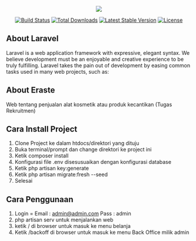 <p align="center"><img src="https://laravel.com/assets/img/components/logo-laravel.svg"></p>

<p align="center">
<a href="https://travis-ci.org/laravel/framework"><img src="https://travis-ci.org/laravel/framework.svg" alt="Build Status"></a>
<a href="https://packagist.org/packages/laravel/framework"><img src="https://poser.pugx.org/laravel/framework/d/total.svg" alt="Total Downloads"></a>
<a href="https://packagist.org/packages/laravel/framework"><img src="https://poser.pugx.org/laravel/framework/v/stable.svg" alt="Latest Stable Version"></a>
<a href="https://packagist.org/packages/laravel/framework"><img src="https://poser.pugx.org/laravel/framework/license.svg" alt="License"></a>
</p>

## About Laravel

Laravel is a web application framework with expressive, elegant syntax. We believe development must be an enjoyable and creative experience to be truly fulfilling. Laravel takes the pain out of development by easing common tasks used in many web projects, such as:

## About Eraste
Web tentang penjualan alat kosmetik atau produk kecantikan (Tugas Rekruitmen)

## Cara Install Project
1. Clone Project ke dalam htdocs/direktori yang dituju
2. Buka terminal/prompt dan change direktori ke project ini
3. Ketik composer install
4. Konfigurasi file .env disesusuaikan dengan konfigurasi database
5. Ketik php artisan key:generate
6. Ketik php artisan migrate:fresh --seed
7. Selesai 

## Cara Penggunaan
1. Login = Email : admin@admin.com Pass : admin
2. php artisan serv untuk menjalankan web
3. ketik / di browser untuk masuk ke menu belanja
4. Ketik /backoff di browser untuk masuk ke menu Back Office milik admin

